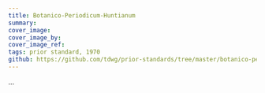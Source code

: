 ```yaml
---
title: Botanico-Periodicum-Huntianum
summary: 
cover_image: 
cover_image_by: 
cover_image_ref: 
tags: prior standard, 1970
github: https://github.com/tdwg/prior-standards/tree/master/botanico-periodicum-huntianum
---
```


...
